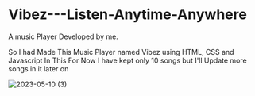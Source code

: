# Vibez---Listen-Anytime-Anywhere
A music Player Developed by me.

So I had Made This Music Player named Vibez using HTML, CSS and Javascript
In This For Now I have kept only 10 songs but I'll Update more songs in it later on

![2023-05-10 (3)](https://github.com/atulk2000/Vibez---Listen-Anytime-Anywhere/assets/128287682/b416719b-8fab-40b1-b240-51b624d4758d)

